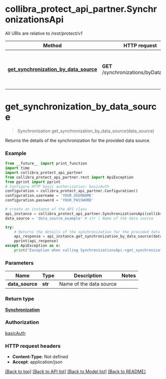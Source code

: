 # collibra_protect_api_partner.SynchronizationsApi

All URIs are relative to */rest/protect/v1*

Method | HTTP request | Description
------------- | ------------- | -------------
[**get_synchronization_by_data_source**](SynchronizationsApi.md#get_synchronization_by_data_source) | **GET** /synchronizations/byDataSource | Returns the details of the synchronization for the provided data source.

# **get_synchronization_by_data_source**
> Synchronization get_synchronization_by_data_source(data_source)

Returns the details of the synchronization for the provided data source.

### Example
```python
from __future__ import print_function
import time
import collibra_protect_api_partner
from collibra_protect_api_partner.rest import ApiException
from pprint import pprint
# Configure HTTP basic authorization: basicAuth
configuration = collibra_protect_api_partner.Configuration()
configuration.username = 'YOUR_USERNAME'
configuration.password = 'YOUR_PASSWORD'

# create an instance of the API class
api_instance = collibra_protect_api_partner.SynchronizationsApi(collibra_protect_api_partner.ApiClient(configuration))
data_source = 'data_source_example' # str | Name of the data source

try:
    # Returns the details of the synchronization for the provided data source.
    api_response = api_instance.get_synchronization_by_data_source(data_source)
    pprint(api_response)
except ApiException as e:
    print("Exception when calling SynchronizationsApi->get_synchronization_by_data_source: %s\n" % e)
```

### Parameters

Name | Type | Description  | Notes
------------- | ------------- | ------------- | -------------
 **data_source** | **str**| Name of the data source | 

### Return type

[**Synchronization**](Synchronization.md)

### Authorization

[basicAuth](../README.md#basicAuth)

### HTTP request headers

 - **Content-Type**: Not defined
 - **Accept**: application/json

[[Back to top]](#) [[Back to API list]](../README.md#documentation-for-api-endpoints) [[Back to Model list]](../README.md#documentation-for-models) [[Back to README]](../README.md)

